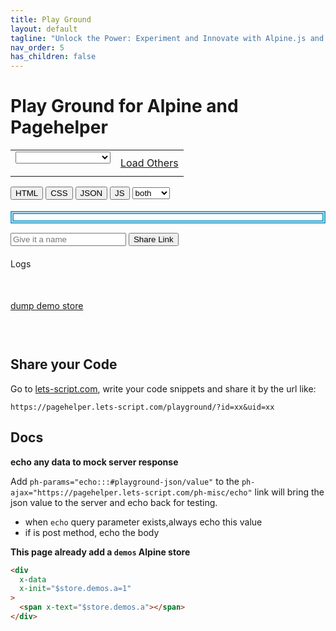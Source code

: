 ```yaml
---
title: Play Ground
layout: default
tagline: "Unlock the Power: Experiment and Innovate with Alpine.js and PageHelper – Your Playground for Interactive Frontend Development!"
nav_order: 5
has_children: false
---
```


# Play Ground for Alpine and Pagehelper

<div x-data="{...demos(), loading: false, cmheight: '200px', showLoadAll: false}"
  x-on:cmcontainerchanged.window.debounce.500ms="updateCmSizes($event.target.id, $event.detail.height)">
<table>
<tr>
<td>
<form class="ph">
<select
  x-model="$store.demos.currentItem.id"
  x-bind="initdemo"
  x-on:change="
    $store.demos.setCurrentItem($el.value);
    loading='Please select a Demo';
    $nextTick(() => $dispatch('demo-change', {}))"
  name="demo">
  <option value='' disabled x-text="loading ? 'Loading...' : 'Please select a Demo'">
  Please select a Demo
  </option>
  <template x-for="item in $store.demos.all">
    <option x-bind:value="item.id + ''" x-text="`${item.name}(${item.id})`">hello</option>
  </template>
</select>
</form>
</td>
<td>
<a x-bind="loadalldemos" href="#" x-show="showLoadAll" x-text="loading ? 'Loading...' : 'Load Others' ">Load Others</a>
</td>
</tr>
</table>

<div x-data="{
  activetab: $persist('html'), 
  styles: {color: ''}
  }">
<div>
<button
  type="button"
  x-bind:disabled="activetab === 'html'"
  x-on:click="activetab = 'html'"
  class="btn btn-sm" >
HTML
</button>
<button
  type="button"
  x-bind:disabled="activetab === 'css'"
  x-on:click="activetab = 'css'"
  class="btn btn-sm" >
CSS
</button>
<button
  type="button"
  x-bind:disabled="activetab === 'json'"
  x-on:click="activetab = 'json'"
  class="btn btn-sm" >
<span x-bind:style="styles">JSON</span>
</button>
<button
  type="button"
  x-bind:disabled="activetab === 'js'"
  x-on:click="activetab = 'js'"
  class="btn btn-sm" >
JS
</button>
<select x-bind:disabled="activetab !== 'js'" x-model="runjsAt">
<option value="both">both</option>
<option value="before">before</option>
<option value="after">after</option>
</select>
</div>
<div class="cm-editor-wrap"
 id="html-cm-wrap"
 x-show="activetab === 'html'">
  <input
    type="hidden"
    name="html"
    id="playground-html"
    x-on:demo-change.window="
      $el.value=$store.demos.currentItem.html;
      $dispatch('writeback', {value: $store.demos.currentItem.html})"
    x-on:cmwritein.debounce.2000ms="
      if($event.detail.cmid === 'playground-html')
      { 
        $store.demos.currentItem.html = $event.detail.value;
        $dispatch('html-change', {});
      }"
    data-final-try="/devtools/finaltry"
    data-finalc="https://lets-script.com/devtools/ph-playground-completion"
    data-lang="html"
    x-bind:data-height="cmheight"
    x-bind:data-max-height="cmSizes['html-cm-wrap']"
    data-firewritein
    data-resizable
    data-mode="normal"
  />
</div>
<div class="cm-editor-wrap"
  id="js-cm-wrap"
 x-show="activetab === 'js'">
  <input
    type="hidden"
    name="js"
    id="playground-js"
    x-on:demo-change.window="
      $el.value=$store.demos.currentItem.jsvalue;
      $dispatch('writeback', {value: $store.demos.currentItem.jsvalue})"
    x-on:cmwritein.debounce.1000ms="if($event.detail.cmid === 'playground-js'){ 
      $store.demos.currentItem.jsvalue = $event.detail.value;
      $dispatch('js-change', {});
      }"
    data-lang="javascript"
    x-bind:data-height="cmheight"
    x-bind:data-max-height="cmSizes['js-cm-wrap']"
    data-firewritein
    data-resizable
    data-mode="normal"
  />
</div>
<div class="cm-editor-wrap"
 id="css-cm-wrap"
 x-show="activetab === 'css'">
  <input
    type="hidden"
    name="css"
    id="playground-css"
    x-on:demo-change.window="
      $el.value=$store.demos.currentItem.cssvalue;
      $dispatch('writeback', {value: $store.demos.currentItem.cssvalue})"
    x-on:cmwritein.debounce.1000ms="
      if($event.detail.cmid === 'playground-css')
      { 
        $store.demos.currentItem.cssvalue = $event.detail.value;
        $dispatch('css-change', {});
      }"
    data-lang="css"
    x-bind:data-height="cmheight"
    x-bind:data-max-height="cmSizes['css-cm-wrap']"
    data-resizable
    data-firewritein
    data-mode="normal"
  />
</div>
<div class="cm-editor-wrap"
 id="json-cm-wrap"
 x-show="activetab === 'json'">
  <input
    type="hidden"
    name="json"
    id="playground-json"
    x-on:demo-change.window="
      $el.value=$store.demos.currentItem.jsonvalue;
      $dispatch('writeback', {value: $store.demos.currentItem.jsonvalue})"
    x-on:cmwritein.debounce.1000ms="
    if($event.detail.cmid === 'playground-json'){ 
      $store.demos.currentItem.jsonvalue = $event.detail.value;
      try { 
        JSON.parse($event.detail.value || '{}');
        styles.color='';
        $dispatch('json-change', {});
      } catch (error) {
        styles.color='red'};
      };"
    data-lang="json"
    x-bind:data-height="cmheight"
    x-bind:data-max-height="cmSizes['json-cm-wrap']"
    data-firewritein
    data-resizable
    data-mode="normal"
  />
</div>

</div>

<div style="margin-top: 18px;border: thick double #32a1ce;padding:5px;"
 class="ph" id="playground-result" x-bind="setResultInnerHTML">
</div>

<div class="ph" x-data="{btnLabel: 'Share Link', demoname: ''}" style="margin-top: 15px;">
<input type="text" name="demoname" placeholder="Give it a name" x-model="demoname"/>
<button
  type="button"
  class="btn btn-sm"
  x-on:click="
    $store.demos.copyCurrentLink(demoname);
    btnLabel='Copied';
    setTimeout(() => {btnLabel = 'Share Link'}, 2000)">
<span x-text="btnLabel">Share Link</span>
</button>
</div>

<div style="margin-top: 20px;">
<span>Logs</span>
<div id="console">
<pre>
<code x-effect="$store.demos.currentItem.html;$el.innerHTML='';"></code>
</pre>
</div>
</div>

<div style="margin-top: 20px;" x-data="{dumpValue: '', show: false}">
<a href="#" x-on:click.prevent="dumpValue = dumpStore(); show = ! show">dump demo store</a>
<pre>
<code x-text="dumpValue" x-show="show">
</code>
</pre>
</div>
</div>

## Share your Code

Go to [lets-script.com](https://lets-script.com), write your code snippets and share it by the url like:

`https://pagehelper.lets-script.com/playground/?id=xx&uid=xx`

## Docs

**echo any data to mock server response**

Add `ph-params="echo:::#playground-json/value"` to the `ph-ajax="https://pagehelper.lets-script.com/ph-misc/echo"` link will bring the json value to the server and echo back for testing.

- when `echo` query parameter exists,always echo this value
- if is post method, echo the body

**This page already add a `demos` Alpine store**

```html
<div
  x-data
  x-init="$store.demos.a=1"
>
  <span x-text="$store.demos.a"></span>
</div>
```
